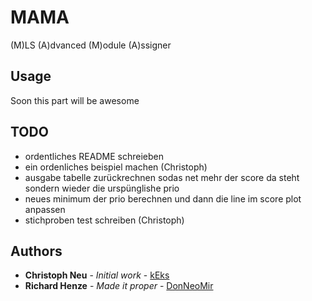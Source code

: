 # MAMA
(M)LS (A)dvanced (M)odule (A)ssigner

## Usage
Soon this part will be awesome

## TODO
* ordentliches README schreieben
* ein ordenliches beispiel machen (Christoph)
* ausgabe tabelle zurückrechnen sodas net mehr der score da steht sondern wieder die urspünglishe prio 
* neues minimum der prio berechnen und dann die line im score plot anpassen 
* stichproben test schreiben (Christoph)

## Authors

* **Christoph Neu** - *Initial work* - [kEks](https://github.com/keksundso)
* **Richard Henze** - *Made it proper* - [DonNeoMir](https://github.com/DonNeoMir)